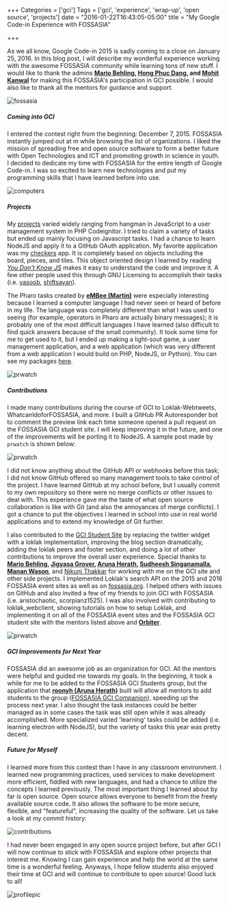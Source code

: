+++
Categories = ['gci']
Tags = ['gci', 'experience', 'wrap-up', 'open source', 'projects']
date = "2016-01-22T16:43:05-05:00"
title = "My Google Code-in Experience with FOSSASIA"

+++

As we all know, Google Code-in 2015 is sadly coming to a close on January 25, 2016. In this blog post, I will describe my wonderful experience working with the awesome FOSSASIA community while learning tons of new stuff. I would like to thank the admins **[Mario Behling](https://twitter.com/mariobehling), [Hong Phuc Dang](https://twitter.com/hpdang), and [Mohit Kanwal](https://twitter.com/mohitkanwal)** for making this FOSSASIA's participation in GCI possible. I would also like to thank all the mentors for guidance and support.  

![fossasia](../gci/fossasia.png)  

##### Coming into GCI
I entered the contest right from the beginning: December 7, 2015. FOSSASIA instantly jumped out at m while browsing the list of organizations. I liked the mission of spreading free and open source software to form a better future with Open Technologies and ICT and promoting growth in science in youth. I decided to dedicate my time with FOSSASIA for the entire length of Google Code-in. I was so excited to learn new technologies and put my programming skills that I have learned before into use.  

![computers](../gci/computer.jpg)  

##### Projects 
My [projects](https://github.com/codethejason/gci2015) varied widely ranging from hangman in JavaScript to a user management system in PHP Codeignitor.  I tried to claim a variety of tasks but ended up mainly focusing on Javascript tasks. I had a chance to learn NodeJS and apply it to a GitHub OAuth application. My favorite application was my [checkers](http://codethejason.github.io/checkers/) app. It is completely based on objects including the board, pieces, and tiles. This object oriented design I learned by reading [*You Don't Know JS*](https://github.com/getify/You-Dont-Know-JS) makes it easy to understand the code and improve it. A few other people used this through GNU Licensing to accomplish their tasks (i.e. [yasoob](https://github.com/yasoob/checkers), [shiftsayan](https://github.com/shiftsayan/checkers)).  

The Pharo tasks created by **[eMBee (Martin)](https://github.com/eMBee)** were especially interesting because I learned a computer language I had never seen or heard of before in my life. The language was completely different than what I was used to seeing (for example, operators in Pharo are actually binary messages); it is probably one of the most difficult languages I have learned (also difficult to find quick answers because of the small community). It took some time for me to get used to it, but I ended up making a light-sout game, a user management application, and a web application (which was very  different from a web application I would build on PHP, NodeJS, or Python). You can see my packages [here](http://www.smalltalkhub.com/#!/~codethejason). 

![prwatch](../gci/repos.png)  



##### Contributions
I made many contributions during the course of GCI to Loklak-Webtweets, WhatcanIdoforFOSSASIA, and more. I built a GitHub PR Autoresponder bot to comment the preview link each time someone opened a pull request on the FOSSASIA GCI student site. I will keep improving it in the future, and one of the improvements will be porting it to NodeJS. A sample post made by `prwatch` is shown below:  

![prwatch](../gci/prwatch.png)  

I did not know anything about the GitHub API or webhooks before this task; I did not know GitHub offered so many management tools to take control of the project. I have learned GitHub at my school before, but I usually commit to my own repository so there were no merge conflicts or other issues to deal with. This experience gave me the taste of what open source collaboration is like with Git (and also the annoyances of merge conflicts). I got a chance to put the objectives I learned in school into use in real world applications and to extend my knowledge of Git further.  

I also contributed to the [GCI Student Site](github.com/fossasia/gci15.fossasia.org) by replacing the twitter widget with a loklak implementation, improving the blog section dramatically, adding the loklak peers and footer section, and doing a lot of other contributions to improve the overall user experience. Special thanks to **[Mario Behling](https://github.com/mariobehling), [Jigyasa Grover](https://github.com/jig08), [Aruna Herath](https://github.com/roonyh), [Sudheesh Singanamalla](https://github.com/sudheesh001), [Manan Wason](https://github.com/mananwason)**, and [Nikunj Thakkar](https://github.com/nikunjness) for working with me on the GCI site and other side projects. I implemented Loklak's search API on the 2015 and 2016 FOSSASIA event sites as well as on [fossasia.org](http://fossasia.org). I helped others with issues on GitHub and also invited a few of my friends to join GCI with FOSSASIA (i.e. aristochaotic, scorpianz1525). I was also involved with contributing to loklak_webclient, showing tutorials on how to setup Loklak, and implementing it on all of the FOSSASIA event sites and the FOSSASIA GCI student site with the mentors listed above and **[Orbiter](https://github.com/orbiter)**.

![prwatch](../gci/pr.jpg)  

##### GCI Improvements for Next Year
FOSSASIA did an awesome job as an organization for GCI. All the mentors were helpful and guided me towards my goals. In the beginning, it took a while for me to be added to the FOSSASIA GCI Students group, but the application that **[roonyh (Aruna Herath)](https://github.com/roonyh)** built will allow all mentors to add students to the group ([FOSSASIA GCI Companion](https://github.com/roonyh/fossasia-gci-companion)), speeding up the process next year. I also thought the task instances could be better managed as in some cases the task was still open while it was already accomplished. More specialized varied 'learning'  tasks could be added (i.e. learning electron with NodeJS), but the variety of tasks this year was pretty decent.  

##### Future for Myself
I learned more from this contest than I have in any classroom environment. I learned new programming practices, used services to make development more efficient, fiddled with new languages, and had a chance to utilize the concepts I learned previously. The most important thing I learned about by far is open source. Open source allows everyone to benefit from the freely available source code. It also allows the software to be more secure, flexible, and "featureful", increasing the quality of the software. Let us take a look at my commit history:  

![contributions](../gci/contributions.png)  

I had never been engaged in any open source project before, but after GCI I will now continue to stick with FOSSASIA and explore other projects that interest me. Knowing I can gain experience and help the world at the same time is a wonderful feeling. Anyways, I hope fellow students also enjoyed their time at GCI and will continue to contribute to open source! Good luck to all!  

![profilepic](../gci/jasonw.jpg)  